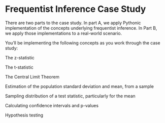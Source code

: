 # Frequentist Inference Case Study

There are two parts to the case study. In part A, we apply Pythonic implementation of the concepts underlying frequentist inference. In Part B, we apply those implementations to a real-world scenario. 

You’ll be implementing the following concepts as you work through the case study:

The z-statistic

The t-statistic

The Central Limit Theorem

Estimation of the population standard deviation and mean, from a sample

Sampling distribution of a test statistic, particularly for the mean

Calculating confidence intervals and p-values

Hypothesis testing
